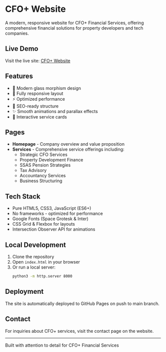 # CFO+ Website

A modern, responsive website for CFO+ Financial Services, offering comprehensive financial solutions for property developers and tech companies.

## Live Demo
Visit the live site: [CFO+ Website](https://mattlenzie.github.io/cfo-plus/)

## Features
- 🎨 Modern glass morphism design
- 📱 Fully responsive layout
- ⚡ Optimized performance
- 🎯 SEO-ready structure
- ✨ Smooth animations and parallax effects
- 🔄 Interactive service cards

## Pages
- **Homepage** - Company overview and value proposition
- **Services** - Comprehensive service offerings including:
  - Strategic CFO Services
  - Property Development Finance
  - SSAS Pension Strategies
  - Tax Advisory
  - Accountancy Services
  - Business Structuring

## Tech Stack
- Pure HTML5, CSS3, JavaScript (ES6+)
- No frameworks - optimized for performance
- Google Fonts (Space Grotesk & Inter)
- CSS Grid & Flexbox for layouts
- Intersection Observer API for animations

## Local Development
1. Clone the repository
2. Open `index.html` in your browser
3. Or run a local server:
   ```bash
   python3 -m http.server 8000
   ```

## Deployment
The site is automatically deployed to GitHub Pages on push to main branch.

## Contact
For inquiries about CFO+ services, visit the contact page on the website.

---
Built with attention to detail for CFO+ Financial Services